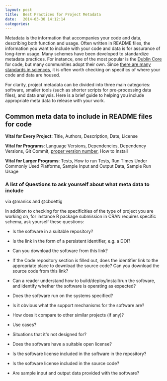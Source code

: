 ```yaml
---
layout: post
title:  Best Practices for Project Metadata
date:   2014-03-30 14:12:14
categories: 
---
```


Metadata is the information that accompanies your code and data, describing both function and usage. Often written in README files, the information you want to include with your code and data is for assurance of long-term usage.  Many schemes have been developed to standardize metadata practices. For instance, one of the most popular is the [Dublin Core](http://en.wikipedia.org/wiki/Dublin_Core) for code, but many communities adopt their own. Since [there are many standards in sciences](https://library.uoregon.edu/datamanagement/repositories.html), it is often worth checking on specifics of where your code and data are housed.

For clarity, project metadata can be divided into three main categories: software, smaller tools (such as shorter scripts for pre-processing data files), and data analysis. Here is a brief guide to helping you include appropriate meta data to release with your work.

## Common  meta data to include in README files for code

**Vital for Every Project**: Title, Authors, Description, Date, License 

**Vital for Programs**:  Language Versions, Dependencies, Dependency Versions, Git Commit, [proper version number](http://semver.org/), How to Install

**Vital for Larger Programs**: Tests, How to run Tests, Run Times Under Commonly Used Platforms, Sample Input and Output Data, Sample Run Usage

### A list of Questions to ask yourself about what meta data to include
via @manics and @cboettig

In addition to checking for the specificities of the type of project you are working on, for instance R package submission in CRAN requires specific schema, ask yourself these questions:

- Is the software in a suitable repository?
- Is the link in the form of a persistent identifier, e.g. a DOI? 
- Can you download the software from this link?
- If the Code repository section is filled out, does the identifier link to the appropriate place to download the source code? Can you download the source code from this link?
- Can a reader understand how to build/deploy/install/run the software, and identify whether the software is operating as expected?
- Does the software run on the systems specified?

- Is it obvious what the support mechanisms for the software are?
- How does it compare to other similar projects (if any)?
- Use cases?
- Situations that it's not designed for?

- Does the software have a suitable open license?
- Is the software license included in the software in the repository? 
- Is the software license included in the source code?

- Are sample input and output data provided with the software?









